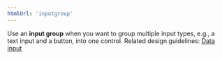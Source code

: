 ```yaml
---
htmlUrl: 'inputgroup'
---
```

Use an **input group** when you want to group multiple input types, e.g., a text input and a button, into one control. Related design guidelines: [Data input](design-guidelines/usage-and-behavior/data-input)
